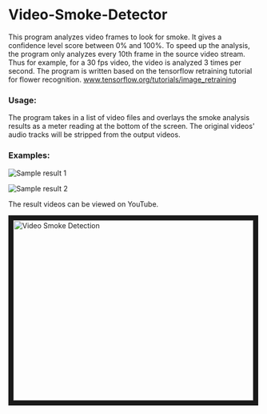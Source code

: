 # Video-Smoke-Detector

This program analyzes video frames to look for smoke.
It gives a confidence level score between 0% and 100%.
To speed up the analysis, the program only analyzes every 10th frame in the source video stream.
Thus for example, for a 30 fps video, the video is analyzed 3 times per second.
The program is written based on the tensorflow retraining tutorial for flower recognition.
www.tensorflow.org/tutorials/image_retraining


### Usage:
The program takes in a list of video files and overlays the smoke analysis results as a meter reading at the bottom of the screen.
The original videos' audio tracks will be stripped from the output videos.

### Examples:

![Sample result 1](https://github.com/chenyi731231/Video-Smoke-Detector/blob/master/sample1.png)

![Sample result 2](https://github.com/chenyi731231/Video-Smoke-Detector/blob/master/sample2.png)

The result videos can be viewed on YouTube.

<a href="https://www.youtube.com/watch?v=LekBzCjBpww
" target="_blank"><img src="http://img.youtube.com/vi/LekBzCjBpww/0.jpg" 
alt="Video Smoke Detection" width="480" height="360" border="10" /></a>
